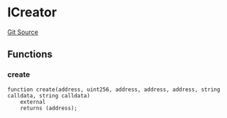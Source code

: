 # ICreator
[Git Source](https://github.com/Swivel-Finance/illuminate/blob/ddf95dfbaf2df4d82b6652aff5c2effb5fee45f4/src/interfaces/ICreator.sol)


## Functions
### create


```solidity
function create(address, uint256, address, address, address, string calldata, string calldata)
    external
    returns (address);
```

